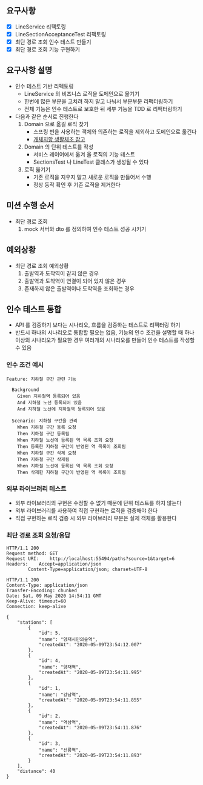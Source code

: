 ## 요구사항

* [x] LineService 리팩토링
* [x] LineSectionAcceptanceTest 리팩토링
* [x] 최단 경로 조회 인수 테스트 만들기
* [x] 최단 경로 조회 기능 구현하기

## 요구사항 설명

* 인수 테스트 기반 리펙토링
    * LineService 의 비즈니스 로직을 도메인으로 옮기기
    * 한번에 많은 부분을 고치려 하지 말고 나눠서 부분부분 리팩터링하기
    * 전체 기능은 인수 테스트로 보호한 뒤 세부 기능을 TDD 로 리팩터링하기
* 다음과 같은 순서로 진행한다
    1. Domain 으로 옮길 로직 찾기
       * 스프링 빈을 사용하는 객체와 의존하는 로직을 제외하고 도메인으로 옮긴다
       * [개체지향 생활체조 참고](https://developerfarm.wordpress.com/2012/02/03/object_calisthenics_summary/)
    2. Domain 의 단위 테스트를 작성
       * 서비스 레이어에서 옮겨 올 로직의 기능 테스트
       * SectionsTest 나 LineTest 클래스가 생성될 수 있다
    3. 로직 옮기기
       * 기존 로직을 지우지 말고 새로운 로직을 만들어서 수행
       * 정상 동작 확인 후 기존 로직을 제거한다

## 미션 수행 순서

* 최단 경로 조회
    1. mock 서버와 dto 를 정의하여 인수 테스트 성공 시키기

## 예외상황

* 최단 경로 조회 예외상황
    1. 출발역과 도착역이 같지 않은 경우
    2. 출발역과 도착역이 연결이 되어 있지 않은 경우
    3. 존재하지 않은 출발역이나 도착역을 조회하는 경우

## 인수 테스트 통합

* API 를 검증하기 보다는 시나리오, 흐름을 검증하는 테스트로 리팩터링 하기
* 반드시 하나의 시나리오로 통합할 필요는 없음, 기능의 인수 조건을 설명할 때 하나 이상의 시나리오가 필요한 경우 여러개의 시나리오를 만들어 인수 테스트를 작성할 수 있음

### 인수 조건 예시

```
Feature: 지하철 구간 관련 기능

  Background 
    Given 지하철역 등록되어 있음
    And 지하철 노선 등록되어 있음
    And 지하철 노선에 지하철역 등록되어 있음

  Scenario: 지하철 구간을 관리
    When 지하철 구간 등록 요청
    Then 지하철 구간 등록됨
    When 지하철 노선에 등록된 역 목록 조회 요청
    Then 등록한 지하철 구간이 반영된 역 목록이 조회됨
    When 지하철 구간 삭제 요청
    Then 지하철 구간 삭제됨
    When 지하철 노선에 등록된 역 목록 조회 요청
    Then 삭제한 지하철 구간이 반영된 역 목록이 조회됨
```

### 외부 라이브러리 테스트

* 외부 라이브러리의 구현은 수정할 수 없기 때문에 단위 테스트를 하지 않는다
* 외부 라이브러리를 사용하여 직접 구현하는 로직을 검증해야 한다
* 직접 구현하는 로직 검증 시 외부 라이브러리 부분은 실제 객체를 활용한다

### 최단 경로 조회 요청/응답

```http request
HTTP/1.1 200 
Request method:	GET
Request URI:	http://localhost:55494/paths?source=1&target=6
Headers: 	Accept=application/json
		Content-Type=application/json; charset=UTF-8
```

```http response
HTTP/1.1 200 
Content-Type: application/json
Transfer-Encoding: chunked
Date: Sat, 09 May 2020 14:54:11 GMT
Keep-Alive: timeout=60
Connection: keep-alive

{
    "stations": [
        {
            "id": 5,
            "name": "양재시민의숲역",
            "createdAt": "2020-05-09T23:54:12.007"
        },
        {
            "id": 4,
            "name": "양재역",
            "createdAt": "2020-05-09T23:54:11.995"
        },
        {
            "id": 1,
            "name": "강남역",
            "createdAt": "2020-05-09T23:54:11.855"
        },
        {
            "id": 2,
            "name": "역삼역",
            "createdAt": "2020-05-09T23:54:11.876"
        },
        {
            "id": 3,
            "name": "선릉역",
            "createdAt": "2020-05-09T23:54:11.893"
        }
    ],
    "distance": 40
}
```
